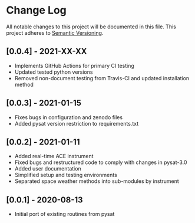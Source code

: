 # Change Log
All notable changes to this project will be documented in this file.
This project adheres to [Semantic Versioning](http://semver.org/).

## [0.0.4] - 2021-XX-XX
- Implements GitHub Actions for primary CI testing
- Updated tested python versions
- Removed non-document testing from Travis-CI and updated installation method

## [0.0.3] - 2021-01-15
- Fixes bugs in configuration and zenodo files
- Added pysat version restriction to requirements.txt

## [0.0.2] - 2021-01-11
- Added real-time ACE instrument
- Fixed bugs and restructured code to comply with changes in pysat-3.0
- Added user documentation
- Simplified setup and testing environments
- Separated space weather methods into sub-modules by instrument

## [0.0.1] - 2020-08-13
- Initial port of existing routines from pysat
